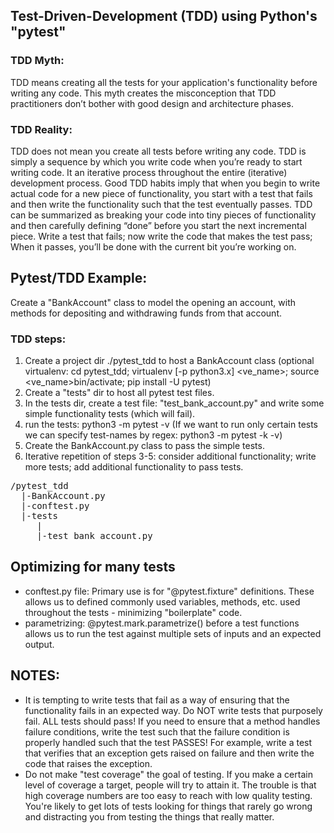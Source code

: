 ## Test-Driven-Development (TDD) using Python's "pytest"

### TDD Myth:
TDD means creating all the tests for your application's functionality before writing any code. This myth creates the misconception that TDD practitioners don’t bother with good design and architecture phases.

### TDD Reality:
TDD does not mean you create all tests before writing any code.  TDD is simply a sequence by which you write code when you’re ready to start writing code. It an iterative process throughout the entire (iterative) development process.  Good TDD habits imply that when you begin to write actual code for a new piece of functionality, you start with a test that fails and then write the functionality such that the test eventually passes. TDD can be summarized as breaking your code into tiny pieces of functionality and then carefully defining “done” before you start the next incremental piece. Write a test that fails; now write the code that makes the test pass; When it passes, you’ll be done with the current bit you’re working on.

## Pytest/TDD Example:
Create a "BankAccount" class to model the opening an account, with methods for depositing and withdrawing funds from that account.

### TDD steps:
1) Create a project dir ./pytest_tdd to host a BankAccount class
   (optional virtualenv:  cd pytest_tdd; virtualenv [-p python3.x] <ve_name>; source <ve_name>bin/activate; pip install -U pytest)
2) Create a "tests" dir to host all pytest test files.
3) In the tests dir, create a test file: "test_bank_account.py" and write some simple functionality tests (which will fail).
4) run the tests: python3 -m pytest -v
   (If we want to run only certain tests we can specify test-names by regex:  python3 -m pytest -k <regex> -v)
5) Create the BankAccount.py class to pass the simple tests. 
6) Iterative repetition of steps 3-5: consider additional functionality; write more tests; add additional functionality to pass tests. 

<pre>
/pytest_tdd
  |-BankAccount.py
  |-conftest.py
  |-tests
     |  
     |-test_bank_account.py
</pre>


## Optimizing for many tests
* conftest.py file: Primary use is for "@pytest.fixture" definitions. These allows us to defined commonly used variables, methods, etc. used throughout the tests - minimizing "boilerplate" code.
* parametrizing: @pytest.mark.parametrize() before a test functions allows us to run the test against multiple sets of inputs and an expected output.


## NOTES:
* It is tempting to write tests that fail as a way of ensuring that the functionality fails in an expected way. Do NOT write tests that purposely fail. ALL tests should pass!  If you need to ensure that a method handles failure conditions, write the test such that the failure condition is properly handled such that the test PASSES! For example, write a test that verifies that an exception gets raised on failure and then write the code that raises the exception.
* Do not make "test coverage" the goal of testing. If you make a certain level of coverage a target, people will try to attain it. The trouble is that high coverage numbers are too easy to reach with low quality testing. You're likely to get lots of tests looking for things that rarely go wrong and distracting you from testing the things that really matter.
